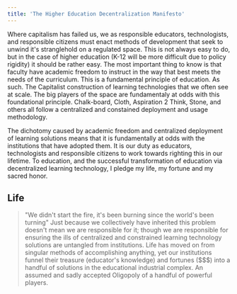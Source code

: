 ```yaml
---
title: 'The Higher Education Decentralization Manifesto'
---
```


Where capitalism has failed us, we as responsible educators, technologists, and responsible citizens must enact methods of development that seek to unwind it's stranglehold on a regulated space. This is not always easy to do, but in the case of higher education (K-12 will be more difficult due to policy rigidity) it should be rather easy. The most important thing to know is that faculty have academic freedom to instruct in the way that best meets the needs of the curriculum. This is a fundamental principle of education. As such. The Capitalist construction of learning technologies that we often see at scale. The big players of the space are fundamentaly at odds with this foundational principle. Chalk-board, Cloth, Aspiration 2 Think, Stone, and others all follow a centralized and constained deployment and usage methodology.

The dichotomy caused by academic freedom and centralized deployment of learning solutions means that it is fundamentally at odds with the institutions that have adopted them. It is our duty as educators, technologists and responsible citizens to work towards righting this in our lifetime. To education, and the successful transformation of education via decentralized learning technology, I pledge my life, my fortune and my sacred honor.

## Life
> "We didn't start the fire, it's been burning since the world's been turning"
Just because we collectively have inherited this problem doesn't mean we are responsible for it; though we are responsible for ensuring the ills of centralized and constrained learning technology solutions are untangled from institutions. Life has moved on from singular methods of accomplishing anything, yet our institutions funnel their treasure (educator's knowledge) and fortunes ($$$) into a handful of solutions in the educational industrial complex. An assumed and sadly accepted Oligopoly of a handful of powerful players.

